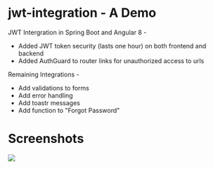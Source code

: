 # jwt-integration - A Demo
JWT Intergration in Spring Boot and Angular 8 -

 - Added JWT token security (lasts one hour) on both frontend and backend
 - Added AuthGuard to router links for unauthorized access to urls
 
Remaining Integrations -

 - Add validations to forms
 - Add error handling
 - Add toastr messages
 - Add function to "Forgot Password"
 
# Screenshots
<img src="https://i.imgur.com/QTmAaUp.jpg">
